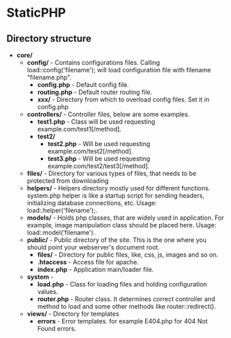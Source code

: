 StaticPHP
==========


Directory structure
-------------------

* __core/__
  * __config/__ - Contains configurations files. Calling load::config('filename'); will load configuration file with filename "filename.php".
    * __config.php__ - Default config file.
    * __routing.php__ - Default router routing file.
    * __xxx/__ - Directory from which to overload config files. Set it in config.php
  * __controllers/__ - Controller files, below are some examples.
    * __test1.php__ - Class will be used requesting example.com/test1[/method].
    * __test2/__
        * __test2.php__ - Will be used requesting example.com/test2[/method].
        * __test3.php__ - Will be used requesting example.com/test2/test3[/method].
  * __files/__ - Directory for various types of files, that needs to be protected from downloading
  * __helpers/__ - Helpers directory mostly used for different functions. system.php helper is like a startup script for sending headers, initializing database connections, etc. Usage: load::helper('filename');.
  * __models/__ - Holds php classes, that are widely used in application. For example, image manipulation class should be placed here. Usage: load::model('filename').
  * __public/__ - Public directory of the site. This is the one where you should point your webserver's document root.
    * __files/__ - Directory for public files, like, css, js, images and so on.
    * __.htaccess__ - Access file for apache.
    * __index.php__ - Application main/loader file.
  * __system__ - 
    * __load.php__ - Class for loading files and holding configuration values.
    * __router.php__ - Router class. It determines correct controller and method to load and some other methods like router::redirect().    
  * __views/__ - Directory for templates
    * __errors__ - Error templates. for example E404.php for 404 Not Found errors.
